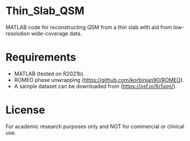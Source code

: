 # Thin_Slab_QSM
MATLAB code for reconstructing QSM from a thin slab with aid from low-resolution wide-coverage data.


# Requirements
- MATLAB (tested on R2021b).
- ROMEO phase unwrapping (https://github.com/korbinian90/ROMEO).
- A sample dataset can be downloaded from (https://osf.io/6r5qm/).
# License
For academic research purposes only and NOT for commercial or clinical use. 
